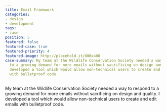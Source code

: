 ```yaml
---
title: Email Framework
categories:
- design
- development
tags:
- case
position: 5
featured: false
featured-case: true
featured-priority: 4
featured-image: http://placehold.it/800x400
case-summary: My team at the Wildlife Conservation Society needed a way to respond
  to a growing demand for more emails without sacrificing on design and quality. I
  developed a tool which would allow non-technical users to create and edit emails
  with bulletproof code.
---
```


My team at the Wildlife Conservation Society needed a way to respond to a growing demand for more emails without sacrificing on design and quality. I developed a tool which would allow non-technical users to create and edit emails with bulletproof code. 